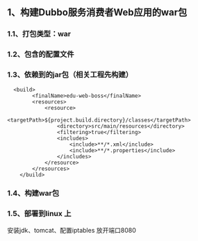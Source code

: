 
## 1、构建Dubbo服务消费者Web应用的war包
### 1.1、打包类型：war


### 1.2、包含的配置文件


### 1.3、依赖到的jar包（相关工程先构建）
````shell
  <build>
        <finalName>edu-web-boss</finalName>
        <resources>
            <resource>
                <targetPath>${project.build.directory}/classes</targetPath>
                <directory>src/main/resources</directory>
                <filtering>true</filtering>
                <includes>
                    <include>**/*.xml</include>
                    <include>**/*.properties</include>
                </includes>
            </resource>
        </resources>
    </build>
````

### 1.4、构建war包

### 1.5、部署到linux 上

安装jdk、tomcat、配置iptables 放开端口8080
